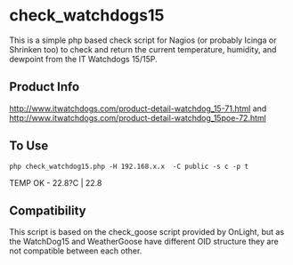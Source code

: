 check_watchdogs15
=================
This is a simple php based check script for Nagios (or probably Icinga or Shrinken too) to check and return the current temperature, humidity, and dewpoint from the IT Watchdogs 15/15P.

Product Info
----------
http://www.itwatchdogs.com/product-detail-watchdog_15-71.html
and
http://www.itwatchdogs.com/product-detail-watchdog_15poe-72.html

To Use
----------
`php check_watchdog15.php -H 192.168.x.x  -C public -s c -p t`

TEMP OK - 22.8?C | 22.8

Compatibility
----------
This script is based on the check_goose script provided by OnLight, but as the WatchDog15 and WeatherGoose have different OID structure they are not compatible between each other.


